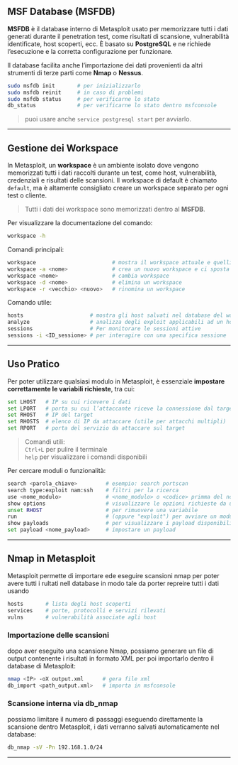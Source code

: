 
## MSF Database (MSFDB)

**MSFDB** è il database interno di Metasploit usato per memorizzare tutti i dati generati durante il penetration test, come risultati di scansione, vulnerabilità identificate, host scoperti, ecc. 
È basato su **PostgreSQL** e ne richiede l’esecuzione e la corretta configurazione per funzionare. 

Il database facilita anche l’importazione dei dati provenienti da altri strumenti di terze parti come **Nmap** o **Nessus**.

```bash
sudo msfdb init       # per inizializzarlo
sudo msfdb reinit     # in caso di problemi
sudo msfdb status     # per verificarne lo stato
db_status             # per verificarne lo stato dentro msfconsole
```
> puoi usare anche `service postgresql start` per avviarlo.
---

## Gestione dei Workspace

In Metasploit, un **workspace** è un ambiente isolato dove vengono memorizzati tutti i dati raccolti durante un test, come host, vulnerabilità, credenziali e risultati delle scansioni. 
Il workspace di default è chiamato `default`, ma è altamente consigliato creare un workspace separato per ogni test o cliente.
> Tutti i dati dei workspace sono memorizzati dentro al **MSFDB**.

Per visualizzare la documentazione del comando:
```bash
workspace -h
```
Comandi principali:
```bash
workspace                        # mostra il workspace attuale e quelli disponibili
workspace -a <nome>              # crea un nuovo workspace e ci sposta dentro
workspace <nome>                 # cambia workspace
workspace -d <nome>              # elimina un workspace
workspace -r <vecchio> <nuovo>   # rinomina un workspace
```

Comando utile:
```bash
hosts                     # mostra gli host salvati nel database del workspace corrente
analyze                   # analizza degli exploit applicabili ad un host memorizzato
sessions                  # Per monitorare le sessioni attive
sessions -i <ID_sessione> # per interagire con una specifica sessione
```

---

## Uso Pratico

Per poter utilizzare qualsiasi modulo in Metasploit, è essenziale **impostare correttamente le variabili richieste**, tra cui:
```bash
set LHOST   # IP su cui ricevere i dati
set LPORT   # porta su cui l’attaccante riceve la connessione dal target
set RHOST   # IP del target
set RHOSTS  # elenco di IP da attaccare (utile per attacchi multipli)
set RPORT   # porta del servizio da attaccare sul target
```
> Comandi utili: <br>
> `Ctrl+L` per pulire il terminale <br>
> `help` per visualizzare i comandi disponibili


Per cercare moduli o funzionalità:
```bash
search <parola_chiave>         # esempio: search portscan
search type:exploit nam:ssh    # filtri per la ricerca
use <nome_modulo>              # <nome_modulo> o <codice> primma del nome del modulo
show options                   # visualizzare le opzioni richieste da un modulo
unset RHOST                    # per rimuovere una variabile
run                            # (oppure "exploit") per avviare un modulo
show payloads                  # per visualizzare i payload disponibili
set payload <nome_payload>     # impostare un payload
```

---

## Nmap in Metasploit

Metasploit permette di importare ede eseguire scansioni nmap per poter avere tutti i rultati nell database in modo tale da porter repreire tutti i dati usando
```bash
hosts       # lista degli host scoperti
services    # porte, protocolli e servizi rilevati
vulns       # vulnerabilità associate agli host
```

### Importazione delle scansioni 
dopo aver eseguito una scansione Nmap, possiamo generare un file di output contenente i risultati in formato XML per poi importarlo dentro il database di Metasploit:
```bash
nmap <IP> -oX output.xml      # gera file xml
db_import <path_output.xml>   # importa in msfconsole
```
### Scansione interna via db_nmap
possiamo limitare il numero di passaggi eseguendo direttamente la scansione dentro Metasploit, i dati verranno salvati automaticamente nel database:
```bash
db_nmap -sV -Pn 192.168.1.0/24
```

---
